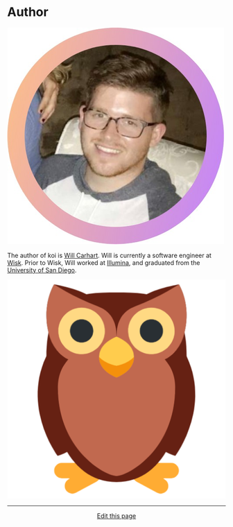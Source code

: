 # Author

![Will Carhart](/_media/author.jpg ':size=200')

The author of koi is [Will Carhart](https://www.willcarh.art). Will is currently a software engineer at [Wisk](https://wisk.aero). Prior to Wisk, Will worked at [Illumina](https://www.illumina.com), and graduated from the [University of San Diego](https://sandiego.edu).

<div>
	<a class="author-icon" href="https://github.com/wcarhart" target="_blank"><i class="fab fa-github" data-fa-transform="up-4"></i></a>
	<a href="https://www.willcarh.art" target="_blank"><img id="willcarhart-icon" src="_media/willcarhart.png" alt="willcarh.art icon"></a>
	<a class="author-icon" href="https://linkedin.com/in/willcarhart" target="_blank"><i class="fab fa-linkedin" data-fa-transform="up-3"></i></a>
</div>

<hr>
<div style="text-align:center">
	<a class="edit-link" href="https://github.com/wcarhart/docs/blob/master/docs/koi/author.md" target="_blank"><i class="fas fa-edit"></i> Edit this page</a>
</div>
